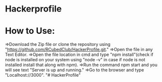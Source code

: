 # Hackerprofile

# How to Use:
=>Download the Zip file or clone the repository using "https://github.com/RCubedClub/HackerProfile.git."
=>Open the file in any Text Editor.
=>Open the file location in cmd and type "npm install"(check if node is installed on your system using "node -v" in case if node is not installed install that along with npm).
=>Run the command npm start and you will see text "Server is up and running."
=>Go to the browser and type "Localhost://3000".
"# HackerProfile" 
